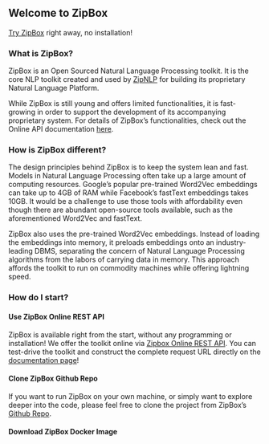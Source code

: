 ## Welcome to ZipBox

[Try ZipBox](https://box.zipnlp.com) right away, no installation!

### What is ZipBox?

ZipBox is an Open Sourced Natural Language Processing toolkit. It is the core NLP toolkit created and used by [ZipNLP](https://zipnlp.com) for building its proprietary Natural Language Platform. 

While ZipBox is still young and offers limited functionalities, it is fast-growing in order to support the development of its accompanying proprietary system. For details of ZipBox’s functionalities, check out the Online API documentation [here](https://box.zipnlp.com).


### How is ZipBox different?

The design principles behind ZipBox is to keep the system lean and fast. Models in Natural Language Processing often take up a large amount of computing resources.  Google’s popular pre-trained Word2Vec embeddings can take up to 4GB of RAM while Facebook’s fastText embeddings takes 10GB. It would be a challenge to use those tools with affordability even though there are abundant open-source tools available, such as the aforementioned Word2Vec and fastText.

ZipBox also uses the pre-trained Word2Vec embeddings. Instead of loading the embeddings into memory, it preloads embeddings onto an industry-leading DBMS, separating the concern of Natural Language Processing algorithms from the labors of carrying data in memory. This approach affords the toolkit to run on commodity machines while offering lightning speed. 



### How do I start?

#### Use ZipBox Online REST API
ZipBox is available right from the start, without any programming or installation! We offer the toolkit online via [Zipbox Online REST API](https://box.zipnlp.com). You can test-drive the toolkit and construct the complete request URL directly on the [documentation page](https://box.zipnlp.com)!

#### Clone ZipBox Github Repo
If you want to run ZipBox on your own machine, or simply want to explore deeper into the code, please feel free to clone the project from ZipBox’s [Github Repo](https://github.com/eugenelin89/zipbox).

#### Download ZipBox Docker Image

